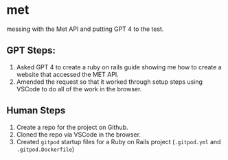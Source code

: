 # met
messing with the Met API and putting GPT 4 to the test.

## GPT Steps:

1. Asked GPT 4 to create a ruby on rails guide showing me how to create a website that accessed the MET API.
2. Amended the request so that it worked through setup steps using VSCode to do all of the work in the browser.

## Human Steps

1. Create a repo for the project on Github.
2. Cloned the repo via VSCode in the browser.
3. Created `gitpod` startup files for a Ruby on Rails project (`.gitpod.yml` and `.gitpod.Dockerfile`)




